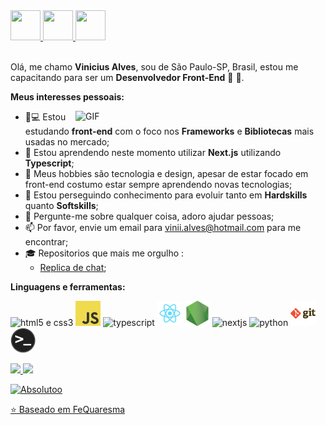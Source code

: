 <a href="https://github.com/Absolutoo" target="_blank">
  <img src="https://cdn.iconscout.com/icon/free/png-256/github-108-438008.png" width="48px" height="48px">
</a> 
<a href="https://www.instagram.com/rvabsolutoo/" target="_blank">
  <img src="https://cdn.icon-icons.com/icons2/1211/PNG/512/1491579602-yumminkysocialmedia36_83067.png" width="48px" height="48px">
</a> 
<a href="https://www.linkedin.com/in/vinicius-alves-920522183/" target="_blank">
  <img src="https://i.ibb.co/Kx2GSrT/linkedin.png" width="48px" height="48px">
</a>

<br />
<br />

Olá, me chamo **Vinicius Alves**, sou de São Paulo-SP, Brasil, estou me capacitando para ser um **Desenvolvedor Front-End** 💼 🚀. 

**Meus interesses pessoais:**

  <img align="right" alt="GIF" src="https://s.yimg.com/ny/api/res/1.2/4_jkG9dnPDR6JPievzHvBA--/YXBwaWQ9aGlnaGxhbmRlcjtoPTY2Ng--/https://media.zenfs.com/pt-br/canal_tech_990/32e2e79cb01a2d286b347dddfe7328ef" width="400px" />

- 👨💻 Estou estudando **front-end** com o foco nos **Frameworks** e **Bibliotecas** mais usadas no mercado;
- 🌱 Estou aprendendo neste momento utilizar **Next.js** utilizando **Typescript**; 
- 🤔 Meus hobbies são tecnologia e design, apesar de estar focado em front-end costumo estar sempre aprendendo novas tecnologias;
- 💼 Estou perseguindo conhecimento para evoluir tanto em **Hardskills** quanto **Softskills**;
- 💬 Pergunte-me sobre qualquer coisa, adoro ajudar pessoas;
- 📫 Por favor, envie um email para vinii.alves@hotmail.com para me encontrar;
- 🎓 Repositorios que mais me orgulho :
  - <a href="https://github.com/FeQuaresma/rapazicord" target="_blank">Replica de chat</a>;

**Linguagens e ferramentas:**  

<p align="left">
  <img src="https://w7.pngwing.com/pngs/581/330/png-transparent-logo-cascading-style-sheets-html5-css3-prags-html5-und-css3-der-meisterkurs-html5-css3-javascript-design-text-trademark-logo.png" alt="html5 e css3" width="80" height="40"/> 
  <img src="https://raw.githubusercontent.com/github/explore/80688e429a7d4ef2fca1e82350fe8e3517d3494d/topics/javascript/javascript.png" alt="javascript" width="40" height="40"/> 
  <img src="https://upload.wikimedia.org/wikipedia/commons/thumb/4/4c/Typescript_logo_2020.svg/1200px-Typescript_logo_2020.svg.png" alt="typescript" width="40" height="40"/> 
  <img src="https://raw.githubusercontent.com/github/explore/80688e429a7d4ef2fca1e82350fe8e3517d3494d/topics/react/react.png" alt="react" width="40" height="40"/> 
  <img src="https://raw.githubusercontent.com/github/explore/80688e429a7d4ef2fca1e82350fe8e3517d3494d/topics/nodejs/nodejs.png" alt="nodejs" width="40" height="40"/>
  <img src="https://camo.githubusercontent.com/c457309037aabdce151cc0e197d6db98234a31636ef41f2cc1c339832fe20de3/68747470733a2f2f63646e2e61757468302e636f6d2f626c6f672f6c6f676f732f6e6578746a732d6c6f676f2e706e67" alt="nextjs" width="40" height="40"/>
  <img src="https://cdn3.iconfinder.com/data/icons/logos-and-brands-adobe/512/267_Python-512.png" alt="python" width="40" height="40"/>
  <img src="https://raw.githubusercontent.com/github/explore/80688e429a7d4ef2fca1e82350fe8e3517d3494d/topics/git/git.png" alt="github" width="40" height="40"/>
  <img src="https://raw.githubusercontent.com/github/explore/80688e429a7d4ef2fca1e82350fe8e3517d3494d/topics/terminal/terminal.png" alt="terminal" width="40" height="40"/> 
</p>


 <div>
  <a href="https://github.com/Absolutoo">
  <img height="180em" src="https://github-readme-stats.vercel.app/api?username=Absolutoo&show_icons=true&theme=dark&include_all_commits=true&count_private=true"/>
  <img height="180em" src="https://github-readme-stats.vercel.app/api/top-langs/?username=Absolutoo&layout=compact&langs_count=7&theme=dark"/>
</div>

<p align="left"> <img src="https://komarev.com/ghpvc/?username=Absolutoo" alt="Absolutoo" /> </p>

⭐️ Baseado em FeQuaresma
